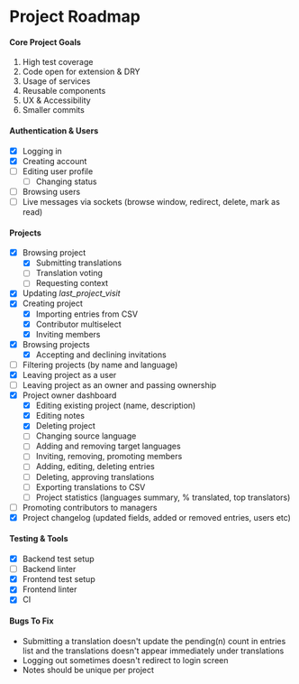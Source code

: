 # Project Roadmap

#### Core Project Goals

1. High test coverage
2. Code open for extension & DRY
3. Usage of services
4. Reusable components
5. UX & Accessibility
6. Smaller commits

#### Authentication & Users

- [x] Logging in
- [x] Creating account
- [ ] Editing user profile
  - [ ] Changing status
- [ ] Browsing users
- [ ] Live messages via sockets (browse window, redirect, delete, mark as read)

#### Projects

- [x] Browsing project
  - [x] Submitting translations
  - [ ] Translation voting
  - [ ] Requesting context
- [x] Updating _last_project_visit_
- [x] Creating project
  - [x] Importing entries from CSV
  - [x] Contributor multiselect
  - [x] Inviting members
- [x] Browsing projects
  - [x] Accepting and declining invitations
- [ ] Filtering projects (by name and language)
- [x] Leaving project as a user
- [ ] Leaving project as an owner and passing ownership
- [x] Project owner dashboard
  - [x] Editing existing project (name, description)
  - [x] Editing notes
  - [x] Deleting project
  - [ ] Changing source language
  - [ ] Adding and removing target languages
  - [ ] Inviting, removing, promoting members
  - [ ] Adding, editing, deleting entries
  - [ ] Deleting, approving translations
  - [ ] Exporting translations to CSV
  - [ ] Project statistics (languages summary, % translated, top translators)
- [ ] Promoting contributors to managers
- [x] Project changelog (updated fields, added or removed entries, users etc)

#### Testing & Tools

- [x] Backend test setup
- [ ] Backend linter
- [x] Frontend test setup
- [x] Frontend linter
- [x] CI

#### Bugs To Fix

- Submitting a translation doesn't update the pending(n) count in entries list and the translations doesn't appear immediately under translations
- Logging out sometimes doesn't redirect to login screen
- Notes should be unique per project
